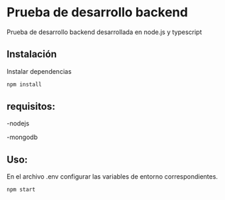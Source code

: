 # Prueba de desarrollo backend

Prueba de desarrollo backend desarrollada en node.js y typescript

## Instalación

Instalar dependencias

```bash
npm install
```

## requisitos:
-nodejs

-mongodb

## Uso:
En el archivo .env configurar las variables de entorno correspondientes.

```bash
npm start
```